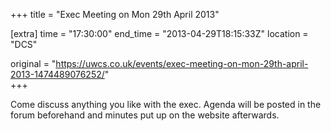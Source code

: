 +++
title = "Exec Meeting on Mon 29th April 2013"

[extra]
time = "17:30:00"
end_time = "2013-04-29T18:15:33Z"
location = "DCS"

original = "https://uwcs.co.uk/events/exec-meeting-on-mon-29th-april-2013-1474489076252/"    
+++

Come discuss anything you like with the exec. Agenda will be posted in the forum beforehand and minutes put up on the website afterwards.

